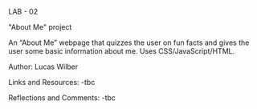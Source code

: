 LAB - 02

"About Me" project

An “About Me” webpage that quizzes the user on fun facts and gives the user some basic information about me. Uses CSS/JavaScript/HTML.

Author: Lucas Wilber

Links and Resources:
-tbc

Reflections and Comments:
-tbc